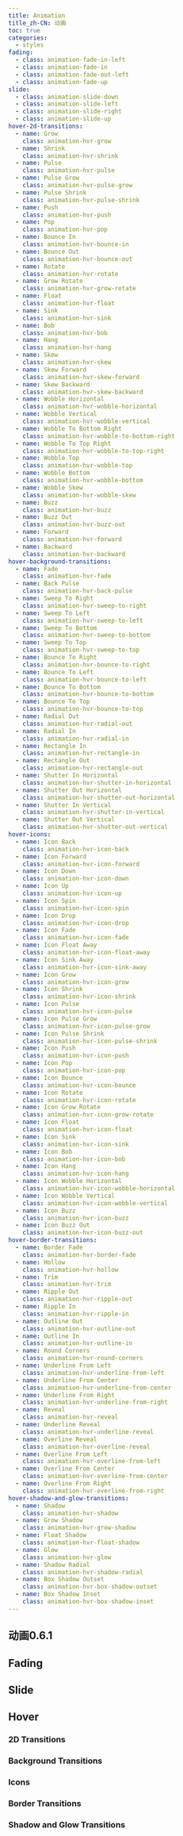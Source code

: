 ```yaml
---
title: Animation
title_zh-CN: 动画
toc: true
categories:
  - styles
fading:
  - class: animation-fade-in-left
  - class: animation-fade-in
  - class: animation-fade-out-left
  - class: animation-fade-up
slide:
  - class: animation-slide-down
  - class: animation-slide-left
  - class: animation-slide-right
  - class: animation-slide-up
hover-2d-transitions:
  - name: Grow
    class: animation-hvr-grow
  - name: Shrink
    class: animation-hvr-shrink
  - name: Pulse
    class: animation-hvr-pulse
  - name: Pulse Grow
    class: animation-hvr-pulse-grow
  - name: Pulse Shrink
    class: animation-hvr-pulse-shrink
  - name: Push
    class: animation-hvr-push
  - name: Pop
    class: animation-hvr-pop
  - name: Bounce In
    class: animation-hvr-bounce-in
  - name: Bounce Out
    class: animation-hvr-bounce-out
  - name: Rotate
    class: animation-hvr-rotate
  - name: Grow Rotate
    class: animation-hvr-grow-rotate
  - name: Float
    class: animation-hvr-float
  - name: Sink
    class: animation-hvr-sink
  - name: Bob
    class: animation-hvr-bob
  - name: Hang
    class: animation-hvr-hang
  - name: Skew
    class: animation-hvr-skew
  - name: Skew Forward
    class: animation-hvr-skew-forward
  - name: Skew Backward
    class: animation-hvr-skew-backward
  - name: Wobble Horizontal
    class: animation-hvr-wobble-horizontal
  - name: Wobble Vertical
    class: animation-hvr-wobble-vertical
  - name: Wobble To Bottom Right
    class: animation-hvr-wobble-to-bottom-right
  - name: Wobble To Top Right
    class: animation-hvr-wobble-to-top-right
  - name: Wobble Top
    class: animation-hvr-wobble-top
  - name: Wobble Bottom
    class: animation-hvr-wobble-bottom
  - name: Wobble Skew
    class: animation-hvr-wobble-skew
  - name: Buzz
    class: animation-hvr-buzz
  - name: Buzz Out
    class: animation-hvr-buzz-out
  - name: Forward
    class: animation-hvr-forward
  - name: Backward
    class: animation-hvr-backward
hover-background-transitions:
  - name: Fade
    class: animation-hvr-fade
  - name: Back Pulse
    class: animation-hvr-back-pulse
  - name: Sweep To Right
    class: animation-hvr-sweep-to-right
  - name: Sweep To Left
    class: animation-hvr-sweep-to-left
  - name: Sweep To Bottom
    class: animation-hvr-sweep-to-bottom
  - name: Sweep To Top
    class: animation-hvr-sweep-to-top
  - name: Bounce To Right
    class: animation-hvr-bounce-to-right
  - name: Bounce To Left
    class: animation-hvr-bounce-to-left
  - name: Bounce To Bottom
    class: animation-hvr-bounce-to-bottom
  - name: Bounce To Top
    class: animation-hvr-bounce-to-top
  - name: Radial Out
    class: animation-hvr-radial-out
  - name: Radial In
    class: animation-hvr-radial-in
  - name: Rectangle In
    class: animation-hvr-rectangle-in
  - name: Rectangle Out
    class: animation-hvr-rectangle-out
  - name: Shutter In Horizontal
    class: animation-hvr-shutter-in-horizontal
  - name: Shutter Out Horizontal
    class: animation-hvr-shutter-out-horizontal
  - name: Shutter In Vertical
    class: animation-hvr-shutter-in-vertical
  - name: Shutter Out Vertical
    class: animation-hvr-shutter-out-vertical
hover-icons:
  - name: Icon Back
    class: animation-hvr-icon-back
  - name: Icon Forward
    class: animation-hvr-icon-forward
  - name: Icon Down
    class: animation-hvr-icon-down
  - name: Icon Up
    class: animation-hvr-icon-up
  - name: Icon Spin
    class: animation-hvr-icon-spin
  - name: Icon Drop
    class: animation-hvr-icon-drop
  - name: Icon Fade
    class: animation-hvr-icon-fade
  - name: Icon Float Away
    class: animation-hvr-icon-float-away
  - name: Icon Sink Away
    class: animation-hvr-icon-sink-away
  - name: Icon Grow
    class: animation-hvr-icon-grow
  - name: Icon Shrink
    class: animation-hvr-icon-shrink
  - name: Icon Pulse
    class: animation-hvr-icon-pulse
  - name: Icon Pulse Grow
    class: animation-hvr-icon-pulse-grow
  - name: Icon Pulse Shrink
    class: animation-hvr-icon-pulse-shrink
  - name: Icon Push
    class: animation-hvr-icon-push
  - name: Icon Pop
    class: animation-hvr-icon-pop
  - name: Icon Bounce
    class: animation-hvr-icon-bounce
  - name: Icon Rotate
    class: animation-hvr-icon-rotate
  - name: Icon Grow Rotate
    class: animation-hvr-icon-grow-rotate
  - name: Icon Float
    class: animation-hvr-icon-float
  - name: Icon Sink
    class: animation-hvr-icon-sink
  - name: Icon Bob
    class: animation-hvr-icon-bob
  - name: Icon Hang
    class: animation-hvr-icon-hang
  - name: Icon Wobble Horizontal
    class: animation-hvr-icon-wobble-horizontal
  - name: Icon Wobble Vertical
    class: animation-hvr-icon-wobble-vertical
  - name: Icon Buzz
    class: animation-hvr-icon-buzz
  - name: Icon Buzz Out
    class: animation-hvr-icon-buzz-out
hover-border-transitions:
  - name: Border Fade
    class: animation-hvr-border-fade
  - name: Hollow
    class: animation-hvr-hollow
  - name: Trim
    class: animation-hvr-trim
  - name: Ripple Out
    class: animation-hvr-ripple-out
  - name: Ripple In
    class: animation-hvr-ripple-in
  - name: Outline Out
    class: animation-hvr-outline-out
  - name: Outline In
    class: animation-hvr-outline-in
  - name: Round Corners
    class: animation-hvr-round-corners
  - name: Underline From Left
    class: animation-hvr-underline-from-left
  - name: Underline From Center
    class: animation-hvr-underline-from-center
  - name: Underline From Right
    class: animation-hvr-underline-from-right
  - name: Reveal
    class: animation-hvr-reveal
  - name: Underline Reveal
    class: animation-hvr-underline-reveal
  - name: Overline Reveal
    class: animation-hvr-overline-reveal
  - name: Overline From Left
    class: animation-hvr-overline-from-left
  - name: Overline From Center
    class: animation-hvr-overline-from-center
  - name: Overline From Right
    class: animation-hvr-overline-from-right
hover-shadow-and-glow-transitions:
  - name: Shadow
    class: animation-hvr-shadow
  - name: Grow Shadow
    class: animation-hvr-grow-shadow
  - name: Float Shadow
    class: animation-hvr-float-shadow
  - name: Glow
    class: animation-hvr-glow
  - name: Shadow Radial
    class: animation-hvr-shadow-radial
  - name: Box Shadow Outset
    class: animation-hvr-box-shadow-outset
  - name: Box Shadow Inset
    class: animation-hvr-box-shadow-inset
---
```


## 动画<SupTag>0.6.1</SupTag>

## Fading

<AnimateDemo type="fading" />

## Slide

<AnimateDemo type="slide" />

## Hover

### 2D Transitions

<AnimateDemo type="hover-2d-transitions" />

### Background Transitions

<AnimateDemo type="hover-background-transitions" />

### Icons

<AnimateDemo type="hover-icons" />

### Border Transitions

<AnimateDemo type="hover-border-transitions" />

### Shadow and Glow Transitions

<AnimateDemo type="hover-shadow-and-glow-transitions" />
